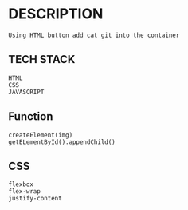 # DESCRIPTION
    Using HTML button add cat git into the container

## TECH STACK
    HTML
    CSS
    JAVASCRIPT

## Function 
    createElement(img)
    getELementById().appendChild()

## CSS
    flexbox
    flex-wrap
    justify-content

    